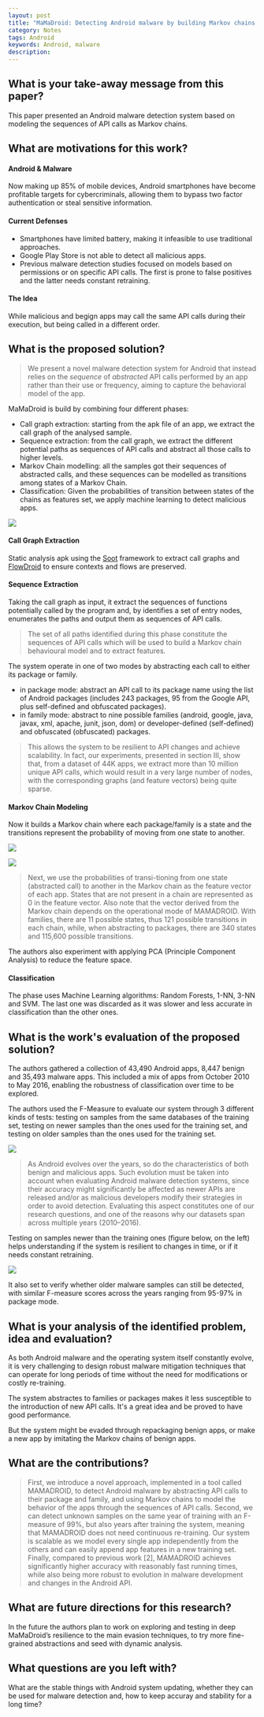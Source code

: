 ```yaml
---
layout: post
title: "MaMaDroid: Detecting Android malware by building Markov chains of behavioral models"
category: Notes
tags: Android
keywords: Android, malware
description:
---
```



## What is your take-away message from this paper?
This paper presented an Android malware detection system based on modeling the sequences of API calls as Markov chains.


## What are motivations for this work?
#### Android & Malware
Now making up 85% of mobile devices, Android smartphones have become profitable targets for cybercriminals, allowing them to bypass two factor authentication or steal sensitive information.

#### Current Defenses
- Smartphones have limited battery, making it infeasible to use traditional approaches.
- Google Play Store is not able to detect all malicious apps.
- Previous malware detection studies focused on models based on permissions or on specific API calls. The first is prone to false positives and the latter needs constant retraining.

#### The Idea
While malicious and begign apps may call the same API calls during their execution, but being called in a different order.


## What is the proposed solution?
>We present a novel malware detection system for Android that instead relies on the *sequence* of *abstracted* API calls performed by an app rather than their use or frequency, aiming to capture the behavioral model of the app.

MaMaDroid is build by combining four different phases:
- Call graph extraction: starting from the apk file of an app, we extract the call graph of the analysed sample.
- Sequence extraction: from the call graph, we extract the different potential paths as sequences of API calls and abstract all those calls to higher levels.
- Markov Chain modelling: all the samples got their sequences of abstracted calls, and these sequences can be modelled as transitions among states of a Markov Chain.
- Classification: Given the probabilities of transition between states of the chains as features set, we apply machine learning to detect malicious apps.

![](/post_pic/mkv_overview.png)

#### Call Graph Extraction
Static analysis apk using the [Soot](https://sable.github.io/soot/) framework to extract call graphs and [FlowDroid](https://blogs.uni-paderborn.de/sse/tools/flowdroid/) to ensure contexts and flows are preserved.

#### Sequence Extraction
Taking the call graph as input, it extract the sequences of functions potentially called by the program and, by identifies a set of entry nodes, enumerates the paths and output them as sequences of API calls.

>The set of all paths identified during this phase constitute the sequences of API calls which will be used to build a Markov chain behavioural model and to extract features.

The system operate in one of two modes by abstracting each call to either its package or family.
- in package mode: abstract an API call to its package name using the list of Android packages (includes 243 packages, 95 from the Google API, plus self-defined and obfuscated packages).
- in family mode: abstract to nine possible families (android, google, java, javax, xml, apache, junit, json, dom) or developer-defined (self-defined) and obfuscated (obfuscated) packages.

>This allows the system to be resilient to API changes and achieve scalability. In fact, our experiments, presented in section III, show that, from a dataset of 44K apps, we extract more than 10 million unique API calls, which would result in a very large number of nodes, with the corresponding graphs (and feature vectors) being quite sparse.

#### Markov Chain Modeling
Now it builds a Markov chain where each package/family is a state and the transitions represent the probability of moving from one state to another.

![](/post_pic/mkv_sequence.png)

![](/post_pic/mkv_markov.png)

>Next, we use the probabilities of transi-tioning from one state (abstracted call) to another in the Markov chain as the feature vector of each app. States that are not present in a chain are represented as 0 in the feature vector. Also note that the vector derived from the Markov chain depends on the operational mode of MAMADROID. With families, there are 11 possible states, thus 121 possible transitions in each chain, while, when abstracting to packages, there are 340 states and 115,600 possible transitions.

The authors also experiment with applying PCA (Principle Component Analysis) to reduce the feature space.

#### Classification
The phase uses Machine Learning algorithms: Random Forests, 1-NN, 3-NN and SVM. The last one was discarded as it was slower and less accurate in classification than the other ones.


## What is the work's evaluation of the proposed solution?
The authors gathered a collection of 43,490 Android apps, 8,447 benign and 35,493 malware apps. This included a mix of apps from October 2010 to May 2016, enabling the robustness of classification over time to be explored.

 The authors used the F-Measure to evaluate our system through 3 different kinds of tests: testing on samples from the same databases of the training set, testing on newer samples than the ones used for the training set, and testing on older samples than the ones used for the training set.

 ![](/post_pic/mkv_fmeasure.png)

 >As Android evolves over the years, so do the characteristics of both benign and malicious apps. Such evolution must be taken into account when evaluating Android malware detection systems, since their accuracy might significantly be affected as newer APIs are released and/or as malicious developers modify their strategies in order to avoid detection. Evaluating this aspect constitutes one of our research questions, and one of the reasons why our datasets span across multiple years (2010–2016).

 Testing on samples newer than the training ones (figure below, on the left) helps understanding if the system is resilient to changes in time, or if it needs constant retraining.

 ![](/post_pic/mkv_fmeasure2.png)

 It also set to verify whether older malware samples can still be detected, with similar F-measure scores across the years ranging from 95-97% in package mode.


## What is your analysis of the identified problem, idea and evaluation?
As both Android malware and the operating system itself constantly evolve, it is very challenging to design robust malware mitigation techniques that can operate for long periods of time without the need for modifications or costly re-training.

The system abstractes to families or packages makes it less susceptible to the introduction of new API calls. It's a great idea and be proved to have good performance.

But the system might be evaded through repackaging benign apps, or make a new app by imitating the Markov chains of benign apps.


## What are the contributions?
>First, we introduce a novel approach, implemented in a tool called MAMADROID, to detect Android malware by abstracting API calls to their package and family, and using Markov chains to model the behavior of the apps through the sequences of API calls. Second, we can detect unknown samples on the same year of training with an F-measure of 99%, but also years after training the system, meaning that MAMADROID does not need continuous re-training. Our system is scalable as we model every single app independently from the others and can easily append app features in a new training set. Finally, compared to previous work [2], MAMADROID achieves significantly higher accuracy with reasonably fast running times, while also being more robust to evolution in malware development and changes in the Android API.


## What are future directions for this research?
In the future the authors plan to work on exploring and testing in deep MaMaDroid’s resilience to the main evasion techniques, to try more fine-grained abstractions and seed with dynamic analysis.


## What questions are you left with?
What are the stable things with Android system updating, whether they can be used for malware detection and, how to keep accuray and stability for a long time?
